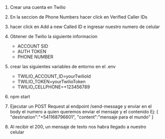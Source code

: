 1. Crear una cuenta en Twilio
2. En la seccion de Phone Numbers hacer click en Verified Caller IDs
3. hacer click en Add a new Called ID e ingresar nuestro numero de celular
4. Obtener de Twilio la siguiente informacion
   - ACCOUNT SID
   - AUTH TOKEN
   - PHONE NUMBER
5. crear las siguientes variables de entorno en el .env

   - TWILIO_ACCOUNT_ID=yourTwilioId
   - TWILIO_TOKEN=yourTwilioToken
   - TWILIO_CELLPHONE=+123456789

6. npm start
7. Ejecutar un POST Request al endpoint /send-message y enviar en el body el numero a quien queremos enviar el mensaje y el contenido
   Ej:
   {
   "destination":"+541168796601",
   "content":"mensaje para el mundo"
   }
8. Al recibir el 200, un mensaje de texto nos habra llegado a nuestro celular
